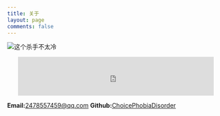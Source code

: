```yaml
---
title: 关于
layout: page
comments: false
---
```


![这个杀手不太冷](/about/Leon.jpg)

<iframe style="margin-left: 5%;" frameborder="no" border="0" marginwidth="0" marginheight="0" width=90% height=90  src="https://music.163.com/outchain/player?type=2&id=29542130&auto=1&height=66"></iframe>

**Email:**[2478557459@qq.com](2478557459@qq.com)
**Github:**[ChoicePhobiaDisorder](https://github.com/ChoicePhobiaDisorder)



